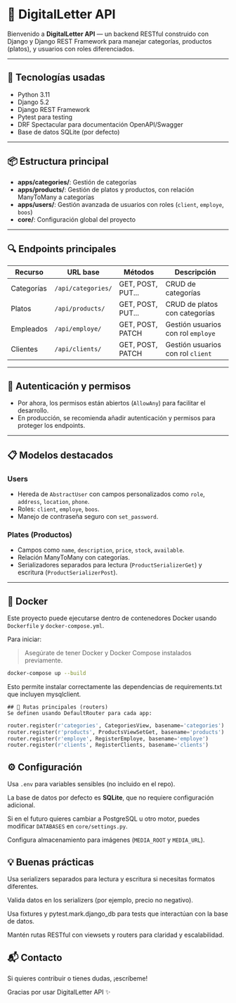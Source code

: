 # 📄 DigitalLetter API

Bienvenido a **DigitalLetter API** — un backend RESTful construido con Django y Django REST Framework para manejar categorías, productos (platos), y usuarios con roles diferenciados.

---

## 🚀 Tecnologías usadas

- Python 3.11  
- Django 5.2  
- Django REST Framework  
- Pytest para testing  
- DRF Spectacular para documentación OpenAPI/Swagger  
- Base de datos SQLite (por defecto)  

---

## 📦 Estructura principal

- **apps/categories/**: Gestión de categorías  
- **apps/products/**: Gestión de platos y productos, con relación ManyToMany a categorías  
- **apps/users/**: Gestión avanzada de usuarios con roles (`client`, `employe`, `boos`)  
- **core/**: Configuración global del proyecto  

---

## 🔍 Endpoints principales

| Recurso    | URL base          | Métodos          | Descripción                         |
|------------|-------------------|------------------|-----------------------------------|
| Categorías | `/api/categories/`| GET, POST, PUT...| CRUD de categorías                 |
| Platos     | `/api/products/`  | GET, POST, PUT...| CRUD de platos con categorías     |
| Empleados  | `/api/employe/`   | GET, POST, PATCH | Gestión usuarios con rol `employe`|
| Clientes   | `/api/clients/`   | GET, POST, PATCH | Gestión usuarios con rol `client` |

---

## 🔐 Autenticación y permisos

- Por ahora, los permisos están abiertos (`AllowAny`) para facilitar el desarrollo.  
- En producción, se recomienda añadir autenticación y permisos para proteger los endpoints.  

---

## 📋 Modelos destacados

### Users

- Hereda de `AbstractUser` con campos personalizados como `role`, `address`, `location`, `phone`.  
- Roles: `client`, `employe`, `boos`.  
- Manejo de contraseña seguro con `set_password`.  

### Plates (Productos)

- Campos como `name`, `description`, `price`, `stock`, `available`.  
- Relación ManyToMany con categorías.  
- Serializadores separados para lectura (`ProductSerializerGet`) y escritura (`ProductSerializerPost`).  

---

## 🐳 Docker

Este proyecto puede ejecutarse dentro de contenedores Docker usando `Dockerfile` y `docker-compose.yml`.

Para iniciar:
> Asegúrate de tener Docker y Docker Compose instalados previamente.
```bash
docker-compose up --build

```


Esto permite instalar correctamente las dependencias de requirements.txt que incluyen mysqlclient.


```
## 📂 Rutas principales (routers)
Se definen usando DefaultRouter para cada app:
```
```python
router.register(r'categories', CategoriesView, basename='categories')
router.register(r'products', ProductsViewSetGet, basename='products')
router.register(r'employe', RegisterEmploye, basename='employe')
router.register(r'clients', RegisterClients, basename='clients')
```

## ⚙️ Configuración

Usa `.env` para variables sensibles (no incluido en el repo).

La base de datos por defecto es **SQLite**, que no requiere configuración adicional.

Si en el futuro quieres cambiar a PostgreSQL u otro motor, puedes modificar `DATABASES` en `core/settings.py`.

Configura almacenamiento para imágenes (`MEDIA_ROOT` y `MEDIA_URL`).


## 💡 Buenas prácticas
Usa serializers separados para lectura y escritura si necesitas formatos diferentes.

Valida datos en los serializers (por ejemplo, precio no negativo).

Usa fixtures y pytest.mark.django_db para tests que interactúan con la base de datos.

Mantén rutas RESTful con viewsets y routers para claridad y escalabilidad.

## 📬 Contacto
Si quieres contribuir o tienes dudas, ¡escríbeme!

Gracias por usar DigitalLetter API ✨







